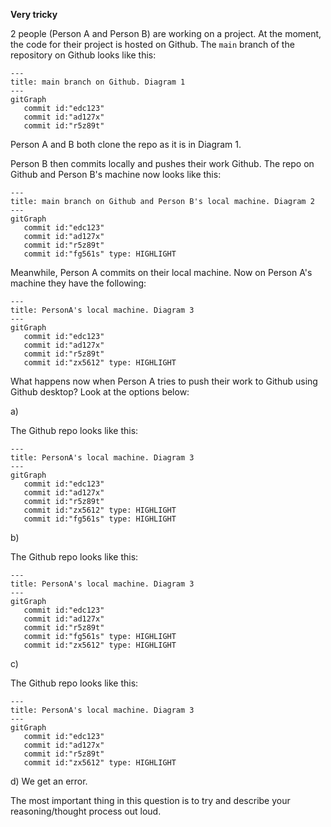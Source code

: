 **Very tricky**

2 people (Person A and Person B) are working on a project.
At the moment, the code for their project is hosted on Github.
The `main` branch of the repository on Github looks like this:

```mermaid
---
title: main branch on Github. Diagram 1
---
gitGraph
   commit id:"edc123"
   commit id:"ad127x"
   commit id:"r5z89t"
```

Person A and B both clone the repo as it is in Diagram 1.

Person B then commits locally and pushes their work Github. The repo on Github and Person B's machine now looks like this:

```mermaid
---
title: main branch on Github and Person B's local machine. Diagram 2
---
gitGraph
   commit id:"edc123"
   commit id:"ad127x"
   commit id:"r5z89t"
   commit id:"fg561s" type: HIGHLIGHT
```

Meanwhile, Person A commits on their local machine. Now on Person A's machine they have the following:

```mermaid
---
title: PersonA's local machine. Diagram 3
---
gitGraph
   commit id:"edc123"
   commit id:"ad127x"
   commit id:"r5z89t"
   commit id:"zx5612" type: HIGHLIGHT
```

What happens now when Person A tries to push their work to Github using Github desktop? Look at the options below:

a)

The Github repo looks like this:

```mermaid
---
title: PersonA's local machine. Diagram 3
---
gitGraph
   commit id:"edc123"
   commit id:"ad127x"
   commit id:"r5z89t"
   commit id:"zx5612" type: HIGHLIGHT
   commit id:"fg561s" type: HIGHLIGHT
```

b)

The Github repo looks like this:

```mermaid
---
title: PersonA's local machine. Diagram 3
---
gitGraph
   commit id:"edc123"
   commit id:"ad127x"
   commit id:"r5z89t"
   commit id:"fg561s" type: HIGHLIGHT
   commit id:"zx5612" type: HIGHLIGHT
```

c)

The Github repo looks like this:

```mermaid
---
title: PersonA's local machine. Diagram 3
---
gitGraph
   commit id:"edc123"
   commit id:"ad127x"
   commit id:"r5z89t"
   commit id:"zx5612" type: HIGHLIGHT
```

d) We get an error.

The most important thing in this question is to try and describe your reasoning/thought process out loud.
